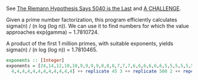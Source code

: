 See [The Riemann Hypothesis Says 5040 is the Last](https://golem.ph.utexas.edu/category/2019/07/the_riemann_hypothesis_says_50.html) and [A CHALLENGE](https://twitter.com/johncarlosbaez/status/1149700802371608576).

Given a prime number factorization, this program efficiently calculates sigma(n) / (n log (log n)).  We can use it to find numbers for which the value approaches exp(gamma) ~ 1.7810724.

A product of the first 1 million primes, with suitable exponents, yields sigma(n) / (n log (log n)) = 1.7810465.

```haskell
exponents :: [Integer]
exponents = [24,14,12,10,10,9,9,9,9,8,8,8,7,7,7,6,6,6,6,6,6,5,5,5,5,5,5,5,5,5,
  4,4,4,4,4,4,4,4,4,4,4,4] ++ replicate 45 3 ++ replicate 500 2 ++ repeat 1
```